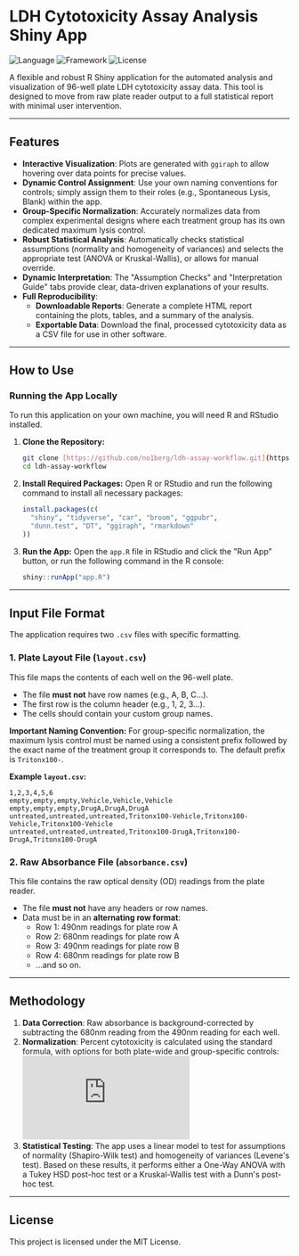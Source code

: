 # LDH Cytotoxicity Assay Analysis Shiny App

![Language](https://img.shields.io/badge/Language-R-blue.svg)
![Framework](https://img.shields.io/badge/Framework-Shiny-brightgreen.svg)
![License](https://img.shields.io/badge/License-MIT-yellow.svg)

A flexible and robust R Shiny application for the automated analysis and visualization of 96-well plate LDH cytotoxicity assay data. This tool is designed to move from raw plate reader output to a full statistical report with minimal user intervention.



---

## Features

- **Interactive Visualization**: Plots are generated with `ggiraph` to allow hovering over data points for precise values.
- **Dynamic Control Assignment**: Use your own naming conventions for controls; simply assign them to their roles (e.g., Spontaneous Lysis, Blank) within the app.
- **Group-Specific Normalization**: Accurately normalizes data from complex experimental designs where each treatment group has its own dedicated maximum lysis control.
- **Robust Statistical Analysis**: Automatically checks statistical assumptions (normality and homogeneity of variances) and selects the appropriate test (ANOVA or Kruskal-Wallis), or allows for manual override.
- **Dynamic Interpretation**: The "Assumption Checks" and "Interpretation Guide" tabs provide clear, data-driven explanations of your results.
- **Full Reproducibility**:
    - **Downloadable Reports**: Generate a complete HTML report containing the plots, tables, and a summary of the analysis.
    - **Exportable Data**: Download the final, processed cytotoxicity data as a CSV file for use in other software.

---

## How to Use

### Running the App Locally

To run this application on your own machine, you will need R and RStudio installed.

1.  **Clone the Repository:**
    ```bash
    git clone [https://github.com/no1berg/ldh-assay-workflow.git](https://github.com/no1berg/ldh-assay-workflow.git)
    cd ldh-assay-workflow
    ```

2.  **Install Required Packages:**
    Open R or RStudio and run the following command to install all necessary packages:
    ```R
    install.packages(c(
      "shiny", "tidyverse", "car", "broom", "ggpubr",
      "dunn.test", "DT", "ggiraph", "rmarkdown"
    ))
    ```

3.  **Run the App:**
    Open the `app.R` file in RStudio and click the "Run App" button, or run the following command in the R console:
    ```R
    shiny::runApp("app.R")
    ```

---

## Input File Format

The application requires two `.csv` files with specific formatting.

### 1. Plate Layout File (`layout.csv`)

This file maps the contents of each well on the 96-well plate.

- The file **must not** have row names (e.g., A, B, C...).
- The first row is the column header (e.g., 1, 2, 3...).
- The cells should contain your custom group names.

**Important Naming Convention:**
For group-specific normalization, the maximum lysis control must be named using a consistent prefix followed by the exact name of the treatment group it corresponds to. The default prefix is `Tritonx100-`.

**Example `layout.csv`:**
```csv
1,2,3,4,5,6
empty,empty,empty,Vehicle,Vehicle,Vehicle
empty,empty,empty,DrugA,DrugA,DrugA
untreated,untreated,untreated,Tritonx100-Vehicle,Tritonx100-Vehicle,Tritonx100-Vehicle
untreated,untreated,untreated,Tritonx100-DrugA,Tritonx100-DrugA,Tritonx100-DrugA
```

### 2. Raw Absorbance File (`absorbance.csv`)

This file contains the raw optical density (OD) readings from the plate reader.

- The file **must not** have any headers or row names.
- Data must be in an **alternating row format**:
    - Row 1: 490nm readings for plate row A
    - Row 2: 680nm readings for plate row A
    - Row 3: 490nm readings for plate row B
    - Row 4: 680nm readings for plate row B
    - ...and so on.

---

## Methodology

1.  **Data Correction**: Raw absorbance is background-corrected by subtracting the 680nm reading from the 490nm reading for each well.
2.  **Normalization**: Percent cytotoxicity is calculated using the standard formula, with options for both plate-wide and group-specific controls:
![Cytotoxicity Formula](https://latex.codecogs.com/svg.latex?%5Ctext%7BCytotoxicity%20%28%5C%25%29%7D%20%3D%20%5Cfrac%7B%28%5Ctext%7BOD%7D_%7B%5Ctext%7BSample%7D%7D%20-%20%5Ctext%7BOD%7D_%7B%5Ctext%7BSpontaneous%7D%7D%29%7D%7B%28%5Ctext%7BOD%7D_%7B%5Ctext%7BMaximum%7D%7D%20-%20%5Ctext%7BOD%7D_%7B%5Ctext%7BSpontaneous%7D%7D%29%7D%20%5Ctimes%20100)
3.  **Statistical Testing**: The app uses a linear model to test for assumptions of normality (Shapiro-Wilk test) and homogeneity of variances (Levene's test). Based on these results, it performs either a One-Way ANOVA with a Tukey HSD post-hoc test or a Kruskal-Wallis test with a Dunn's post-hoc test.

---

## License

This project is licensed under the MIT License.
